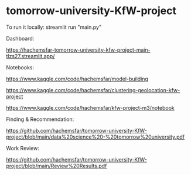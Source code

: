 # tomorrow-university-KfW-project
To run it locally: streamlit run "main.py"

Dashboard:

https://hachemsfar-tomorrow-university-kfw-project-main-tlzs27.streamlit.app/

Notebooks:

https://www.kaggle.com/code/hachemsfar/model-building

https://www.kaggle.com/code/hachemsfar/clustering-geolocation-kfw-project

https://www.kaggle.com/code/hachemsfar/kfw-project-m3/notebook

Finding & Recommendation:

https://github.com/hachemsfar/tomorrow-university-KfW-project/blob/main/data%20science%20-%20tomorrow%20university.pdf

Work Review:

https://github.com/hachemsfar/tomorrow-university-KfW-project/blob/main/Review%20Results.pdf
